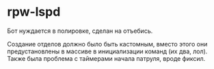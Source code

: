 # rpw-lspd
 
Бот нуждается в полировке, сделан на отъебись. 

Создание отделов должно было быть кастомным, вместо этого они предустановлены в массиве в инициализации команд (их два, лол). Также была проблема с таймерами начала патруля, вроде фиксил.

